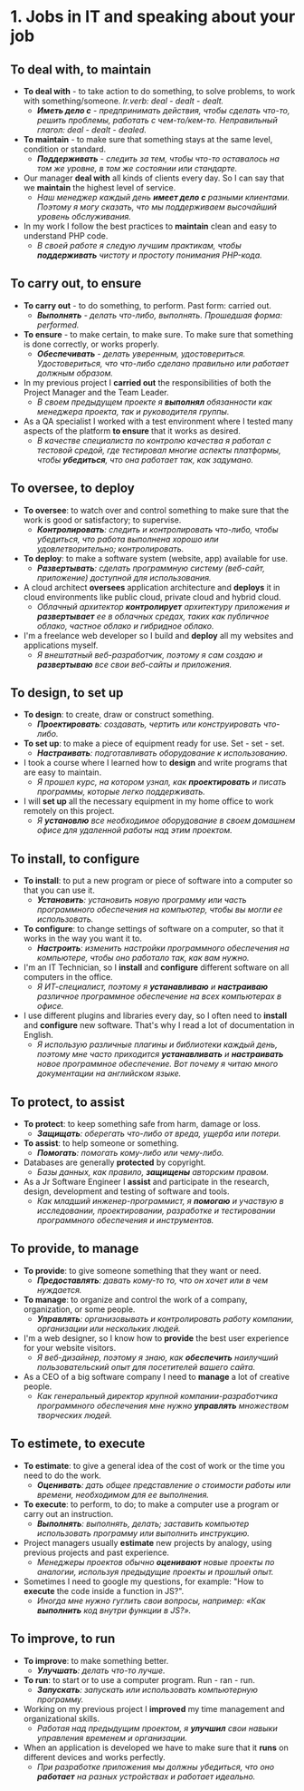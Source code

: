 # 1. Jobs in IT and speaking about your job

## To deal with, to maintain
- __To deal with__ - to take action to do something, to solve problems, to work with something/someone. *Ir.verb: deal - dealt - dealt.*
    - *__Иметь дело с__ - предпринимать действия, чтобы сделать что-то, решить проблемы, работать с чем-то/кем-то. Неправильный глагол: deal - dealt - dealed.*
- __To maintain__ - to make sure that something stays at the same level, condition or standard.
    - *__Поддерживать__ - следить за тем, чтобы что-то оставалось на том же уровне, в том же состоянии или стандарте.*
- Our manager __deal with__ all kinds of clients every day. So I can say that we __maintain__ the highest level of service.
    - *Наш менеджер каждый день __имеет дело с__ разными клиентами. Поэтому я могу сказать, что мы поддерживаем высочайший уровень обслуживания.*
- In my work I follow the best practices to __maintain__ clean and easy to understand PHP code.
    - *В своей работе я следую лучшим практикам, чтобы __поддерживать__ чистоту и простоту понимания PHP-кода.*

## To carry out, to ensure
- __To carry out__ - to do something, to perform. Past form: carried out.
    - *__Выполнять__ - делать что-либо, выполнять. Прошедшая форма: performed.*
- __To ensure__ - to make certain, to make sure. To make sure that something is done correctly, or works properly.
    - *__Обеспечивать__ - делать уверенным, удостовериться. Удостовериться, что что-либо сделано правильно или работает должным образом.*
- In my previous project I __carried out__ the responsibilities of both the Project Manager and the Team Leader.
    - *В своем предыдущем проекте я __выполнял__ обязанности как менеджера проекта, так и руководителя группы.*
- As a QA specialist I worked with a test environment where I tested many aspects of the platform __to ensure__ that it works as desired.
    - *В качестве специалиста по контролю качества я работал с тестовой средой, где тестировал многие аспекты платформы, чтобы __убедиться__, что она работает так, как задумано.*


## To oversee, to deploy
- __To oversee__: to watch over and control something to make sure that the work is good or satisfactory; to supervise.
    - *__Контролировать__: следить и контролировать что-либо, чтобы убедиться, что работа выполнена хорошо или удовлетворительно; контролировать.*
- __To deploy__: to make a software system (website, app) available for use.
    - *__Развертывать__: сделать программную систему (веб-сайт, приложение) доступной для использования.*
- A cloud architect __oversees__ application architecture and __deploys__ it in cloud environments like public cloud, private cloud and hybrid cloud.
    - *Облачный архитектор __контролирует__ архитектуру приложения и __развертывает__ ее в облачных средах, таких как публичное облако, частное облако и гибридное облако.*
- I'm a freelance web developer so I build and __deploy__ all my websites and applications myself.
    - *Я внештатный веб-разработчик, поэтому я сам создаю и __развертываю__ все свои веб-сайты и приложения.*

## To design, to set up
- __To design__: to create, draw or construct something.
    - *__Проектировать__: создавать, чертить или конструировать что-либо.*
- __To set up__: to make a piece of equipment ready for use. Set - set - set.
    - *__Настраивать__: подготавливать оборудование к использованию.*
- I took a course where I learned how to __design__ and write programs that are easy to maintain.
    - *Я прошел курс, на котором узнал, как __проектировать__ и писать программы, которые легко поддерживать.*
- I will __set up__ all the necessary equipment in my home office to work remotely on this project.
    - *Я __установлю__ все необходимое оборудование в своем домашнем офисе для удаленной работы над этим проектом.*

## To install, to configure
- __To install__: to put a new program or piece of software into a computer so that you can use it.
    - *__Установить__: установить новую программу или часть программного обеспечения на компьютер, чтобы вы могли ее использовать.*
- __To configure__: to change settings of software on a computer, so that it works in the way you want it to.
    - *__Настроить__: изменить настройки программного обеспечения на компьютере, чтобы оно работало так, как вам нужно.*
- I'm an IT Technician, so I __install__ and __configure__ different software on all computers in the office.
    - *Я ИТ-специалист, поэтому я __устанавливаю__ и __настраиваю__ различное программное обеспечение на всех компьютерах в офисе.*
- I use different plugins and libraries every day, so I often need to __install__ and __configure__ new software. That's why I read a lot of documentation in English.
    - *Я использую различные плагины и библиотеки каждый день, поэтому мне часто приходится __устанавливать__ и __настраивать__ новое программное обеспечение. Вот почему я читаю много документации на английском языке.*

## To protect, to assist
- __To protect__: to keep something safe from harm, damage or loss.
    - *__Защищать__: оберегать что-либо от вреда, ущерба или потери.*
- __To assist__: to help someone or something.
    - *__Помогать__: помогать кому-либо или чему-либо.*
- Databases are generally __protected__ by copyright.
    - *Базы данных, как правило, __защищены__ авторским правом.*
- As a Jr Software Engineer I __assist__ and participate in the research, design, development and testing of software and tools.
    - *Как младший инженер-программист, я __помогаю__ и участвую в исследовании, проектировании, разработке и тестировании программного обеспечения и инструментов.*

## To provide, to manage
- __To provide__: to give someone something that they want or need.
    - *__Предоставлять__: давать кому-то то, что он хочет или в чем нуждается.*
- __To manage__: to organize and control the work of a company, organization, or some people.
    - *__Управлять__: организовывать и контролировать работу компании, организации или нескольких людей.*
- I'm a web designer, so I know how to __provide__ the best user experience for your website visitors.
    - *Я веб-дизайнер, поэтому я знаю, как __обеспечить__ наилучший пользовательский опыт для посетителей вашего сайта.*
- As a CEO of a big software company I need to __manage__ a lot of creative people.
    - *Как генеральный директор крупной компании-разработчика программного обеспечения мне нужно __управлять__ множеством творческих людей.*

## To estimete, to execute
- __To estimate__: to give a general idea of the cost of work or the time you need to do the work.
    - *__Оценивать__: дать общее представление о стоимости работы или времени, необходимом для ее выполнения.*
- __To execute__: to perform, to do; to make a computer use a program or carry out an instruction.
    - *__Выполнять__: выполнять, делать; заставить компьютер использовать программу или выполнить инструкцию.*
- Project managers usually __estimate__ new projects by analogy, using previous projects and past experience.
    - *Менеджеры проектов обычно __оценивают__ новые проекты по аналогии, используя предыдущие проекты и прошлый опыт.*
- Sometimes I need to google my questions, for example: "How to __execute__ the code inside a function in JS?".
    - *Иногда мне нужно гуглить свои вопросы, например: «Как __выполнить__ код внутри функции в JS?».*

## To improve, to run
- __To improve__: to make something better.
    - *__Улучшать__: делать что-то лучше.*
- __To run__: to start or to use a computer program. Run - ran - run.
    - *__Запускать__: запускать или использовать компьютерную программу.*
- Working on my previous project I __improved__ my time management and organizational skills.
    - *Работая над предыдущим проектом, я __улучшил__ свои навыки управления временем и организации.*
- When an application is developed we have to make sure that it __runs__ on different devices and works perfectly.
    - *При разработке приложения мы должны убедиться, что оно __работает__ на разных устройствах и работает идеально.*














